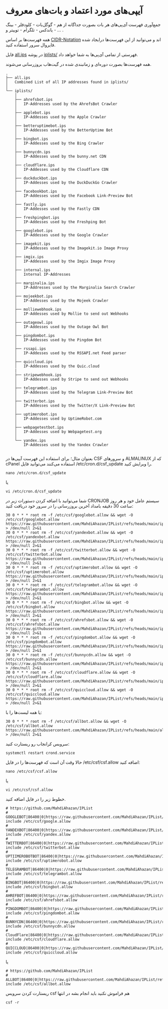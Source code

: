 # آیپی‌های مورد اعتماد و بات‌های معروف
جمع‌آوری فهرست آی‌پی‌های هر بات بصورت جداگانه از هم - گوگل‌بات - کلودفلر - بینگ - یاندکس - تلگرام - توییتر و ... .

همه فهرست‌ها بر اساس [CIDR-Notation](https://en.wikipedia.org/wiki/Classless_Inter-Domain_Routing) ایجاد شده‌‎اند و می‌توانید از این فهرست‌ها در فایروال سرور استفاده کنید.

 فایل [all.ips](all.ips) در پوشه [iplists/](iplists/) فهرستی از تمامی آی‌پی‌ها به شما خواهد داد.

همه فهرست‌ها بصورت دوره‌ای و زمانبندی شده در گیت‌هاب بروزرسانی می‌شوند.
<!-- TODO: Better Readme -->
  
```
.
├── all.ips 
│   Combined List of all IP addresses found in iplists/
│
└── iplists/
    │
    ├── ahrefsbot.ips
    │   IP-Addresses used by the AhrefsBot Crawler
    │   
    ├── applebot.ips
    │   IP-Addesses used by the Apple Crawler
    │   
    ├── betteruptimebot.ips
    │   IP-Addesses used by the BetterUptime Bot
    │   
    ├── bingbot.ips
    │   IP-Addesses used by the Bing Crawler
    │   
    ├── bunnycdn.ips
    │   IP-Addesses used by the bunny.net CDN
    │   
    ├── cloudflare.ips
    │   IP-Addesses used by the Cloudflare CDN
    │   
    ├── duckduckbot.ips
    │   IP-Addesses used by the DuckDuckGo Crawler
    │   
    ├── facebookbot.ips
    │   IP-Addesses used by the Facebook Link-Preview Bot
    │   
    ├── fastly.ips
    │   IP-Addesses used by the Fastly CDN
    │   
    ├── freshpingbot.ips
    │   IP-Addesses used by the Freshping Bot
    │   
    ├── googlebot.ips
    │   IP-Addesses used by the Google Crawler
    │   
    ├── imagekit.ips
    │   IP-Addesses used by the Imagekit.io Image Proxy
    │   
    ├── imgix.ips
    │   IP-Addesses used by the Imgix Image Proxy
    │   
    ├── internal.ips
    │   Internal IP-Addresses
    │   
    ├── marginalia.ips
    │   IP-Addresses used by the Marginalia Search Crawler
    │   
    ├── mojeekbot.ips
    │   IP-Addesses used by the Mojeek Crawler
    │   
    ├── molliewebhook.ips
    │   IP-Addesses used by Mollie to send out Webhooks
    │   
    ├── outageowl.ips
    │   IP-Addesses used by the Outage Owl Bot
    │   
    ├── pingdombot.ips
    │   IP-Addesses used by the Pingdom Bot
    │   
    ├── rssapi.ips
    │   IP-Addesses used by the RSSAPI.net Feed parser
    │   
    ├── quiccloud.ips
    │   IP-Addesses used by the Quic.cloud
    |
    ├── stripewebhook.ips
    │   IP-Addesses used by Stripe to send out Webhooks
    │   
    ├── telegrambot.ips
    │   IP-Addesses used by the Telegram Link-Preview Bot
    │   
    ├── twitterbot.ips
    │   IP-Addesses used by the Twitter/X Link-Preview Bot
    │
    ├── uptimerobot.ips
    │   IP-Addesses used by UptimeRobot.com
    │
    ├── webpagetestbot.ips
    │   IP-Addesses used by Webpagetest.org
    │
    └── yandex.ips 
        IP-Addesses used by the Yandex Crawler
        
```

بعنوان مثال؛ برای استفاده این فهرست آیپی‌ها در CSF و سرورهای ALMALINUX که از cPanel استفاده می‌کنند می‌توانید فایل /etc/cron.d/csf_update را ویرایش کنید.
```
nano /etc/cron.d/csf_update
```
یا
```
vi /etc/cron.d/csf_update
```

شما می‌توانید با اضافه کردن دستورات زیر در CRONJOB سیستم عامل خود و هر روز ساعت 30 دقیقه بامداد آخرین بروزرسانی را در سرور خود دریافت کنید:
```
30 0 * * * root rm -f /etc/csf/googlebot.allow && wget -O /etc/csf/googlebot.allow https://raw.githubusercontent.com/MahdiAhazan/IPList/refs/heads/main/iplists/googlebot.ips > /dev/null 2>&1
30 0 * * * root rm -f /etc/csf/yandexbot.allow && wget -O /etc/csf/yandexbot.allow https://raw.githubusercontent.com/MahdiAhazan/IPList/refs/heads/main/iplists/yandex.ips > /dev/null 2>&1
30 0 * * * root rm -f /etc/csf/twitterbot.allow && wget -O /etc/csf/twitterbot.allow https://raw.githubusercontent.com/MahdiAhazan/IPList/refs/heads/main/iplists/twitterbot.ips > /dev/null 2>&1
30 0 * * * root rm -f /etc/csf/uptimerobot.allow && wget -O /etc/csf/uptimerobot.allow https://raw.githubusercontent.com/MahdiAhazan/IPList/refs/heads/main/iplists/uptimerobot.ips > /dev/null 2>&1
30 0 * * * root rm -f /etc/csf/telegrambot.allow && wget -O /etc/csf/telegrambot.allow https://raw.githubusercontent.com/MahdiAhazan/IPList/refs/heads/main/iplists/telegrambot.ips > /dev/null 2>&1
30 0 * * * root rm -f /etc/csf/bingbot.allow && wget -O /etc/csf/bingbot.allow https://raw.githubusercontent.com/MahdiAhazan/IPList/refs/heads/main/iplists/bingbot.ips > /dev/null 2>&1
30 0 * * * root rm -f /etc/csf/ahrefsbot.allow && wget -O /etc/csf/ahrefsbot.allow https://raw.githubusercontent.com/MahdiAhazan/IPList/refs/heads/main/iplists/ahrefsbot.ips > /dev/null 2>&1
30 0 * * * root rm -f /etc/csf/pingdombot.allow && wget -O /etc/csf/pingdombot.allow https://raw.githubusercontent.com/MahdiAhazan/IPList/refs/heads/main/iplists/pingdombot.ips > /dev/null 2>&1
30 0 * * * root rm -f /etc/csf/bunnycdn.allow && wget -O /etc/csf/bunnycdn.allow https://raw.githubusercontent.com/MahdiAhazan/IPList/refs/heads/main/iplists/bunnycdn.ips > /dev/null 2>&1
30 0 * * * root rm -f /etc/csf/cloudflare.allow && wget -O /etc/csf/cloudflare.allow https://raw.githubusercontent.com/MahdiAhazan/IPList/refs/heads/main/iplists/cloudflare.ips > /dev/null 2>&1
30 0 * * * root rm -f /etc/csf/quiccloud.allow && wget -O /etc/csf/quiccloud.allow https://raw.githubusercontent.com/MahdiAhazan/IPList/refs/heads/main/iplists/quiccloud.ips > /dev/null 2>&1
```

یا همه لیست‌ها را با:
```
30 0 * * * root rm -f /etc/csf/allbot.allow && wget -O /etc/csf/allbot.allow https://raw.githubusercontent.com/MahdiAhazan/IPList/refs/heads/main/all.ips > /dev/null 2>&1
```

سرویس کرانجاب رو ریستارت کنید:
```
systemctl restart crond.service
```
حالا وقت آن است که فهرست‌ها را در فایل /etc/csf/csf.allow اضافه کنید:
```
nano /etc/csf/csf.allow
```
یا
```
vi /etc/csf/csf.allow
```

خطوط زیر را در فایل اضافه کنید.
```
# https://github.com/MahdiAhazan/IPList
# GOOGLEBOT|86400|0|https://raw.githubusercontent.com/MahdiAhazan/IPList/refs/heads/main/iplists/googlebot.ips
include /etc/csf/google.allow
# YANDEXBOT|86400|0|https://raw.githubusercontent.com/MahdiAhazan/IPList/refs/heads/main/iplists/yandex.ips
include /etc/csf/yandex.allow
# TWITTERBOT|86400|0|https://raw.githubusercontent.com/MahdiAhazan/IPList/refs/heads/main/iplists/twitterbot.ips
include /etc/csf/twitterbot.allow
# UPTIIMEROBOTBOT|86400|0|https://raw.githubusercontent.com/MahdiAhazan/IPList/refs/heads/main/iplists/uptimerobot.ips
include /etc/csf/uptimerobot.allow
# TELEGRAMBOT|86400|0|https://raw.githubusercontent.com/MahdiAhazan/IPList/refs/heads/main/iplists/telegrambot.ips
include /etc/csf/telegrambot.allow
# BINGBOT|86400|0|https://raw.githubusercontent.com/MahdiAhazan/IPList/refs/heads/main/iplists/bingbot.ips
include /etc/csf/bingbot.allow
# AHREFBOT|86400|0|https://raw.githubusercontent.com/MahdiAhazan/IPList/refs/heads/main/iplists/ahrefsbot.ips
include /etc/csf/ahrefsbot.allow
# PINGDOMBOT|86400|0|https://raw.githubusercontent.com/MahdiAhazan/IPList/refs/heads/main/iplists/pingdombot.ips
include /etc/csf/pingdombot.allow
# BUNNYCDN|86400|0|https://raw.githubusercontent.com/MahdiAhazan/IPList/refs/heads/main/iplists/bunnycdn.ips
include /etc/csf/bunnycdn.allow
# CloudFlare|86400|0|https://raw.githubusercontent.com/MahdiAhazan/IPList/refs/heads/main/iplists/cloudflare.ips
include /etc/csf/cloudflare.allow
# QUICCLOUD|86400|0|https://raw.githubusercontent.com/MahdiAhazan/IPList/refs/heads/main/iplists/quiccloud.ips
include /etc/csf/quiccloud.allow
```
یا

```
# https://github.com/MahdiAhazan/IPList
# ALLBOT|86400|0|https://raw.githubusercontent.com/MahdiAhazan/IPList/refs/heads/main/all.ips
include /etc/csf/allbot.allow
```

ریستارت کردن سرویس csf هم فراموش نکنید باید انجام بشه در انتها
```
csf -r
```
